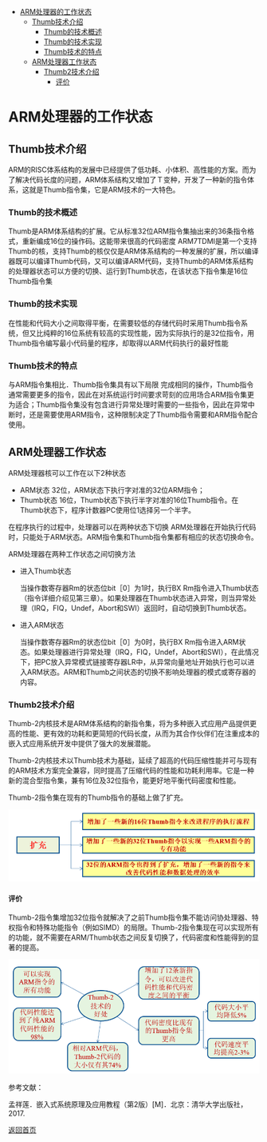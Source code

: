 - [ARM处理器的工作状态](#arm处理器的工作状态)
  - [Thumb技术介绍](#thumb技术介绍)
    - [Thumb的技术概述](#thumb的技术概述)
    - [Thumb的技术实现](#thumb的技术实现)
    - [Thumb技术的特点](#thumb技术的特点)
  - [ARM处理器工作状态](#arm处理器工作状态)
    - [Thumb2技术介绍](#thumb2技术介绍)
      - [评价](#评价)


# ARM处理器的工作状态

## Thumb技术介绍 

ARM的RISC体系结构的发展中已经提供了低功耗、小体积、高性能的方案。而为了解决代码长度的问题，ARM体系结构又增加了Ｔ变种，开发了一种新的指令体系，这就是Thumb指令集，它是ARM技术的一大特色。

### Thumb的技术概述

Thumb是ARM体系结构的扩展。它从标准32位ARM指令集抽出来的36条指令格式，重新编成16位的操作码。这能带来很高的代码密度 
ARM7TDMI是第一个支持Thumb的核，支持Thumb的核仅仅是ARM体系结构的一种发展的扩展，所以编译器既可以编译Thumb代码，又可以编译ARM代码，支持Thumb的ARM体系结构的处理器状态可以方便的切换、运行到Thumb状态，在该状态下指令集是16位Thumb指令集 

### Thumb的技术实现	

在性能和代码大小之间取得平衡，在需要较低的存储代码时采用Thumb指令系统，但又比纯粹的16位系统有较高的实现性能，因为实际执行的是32位指令，用Thumb指令编写最小代码量的程序，却取得以ARM代码执行的最好性能

### Thumb技术的特点 

与ARM指令集相比．Thumb指令集具有以下局限 
完成相同的操作，Thumb指令通常需要更多的指令，因此在对系统运行时间要求苛刻的应用场合ARM指令集更为适合；Thumb指令集没有包含进行异常处理时需要的一些指令，因此在异常中断时，还是需要使用ARM指令，这种限制决定了Thumb指令需要和ARM指令配合使用。 

## ARM处理器工作状态

ARM处理器核可以工作在以下2种状态

+ ARM状态
  32位，ARM状态下执行字对准的32位ARM指令；
+ Thumb状态
  16位，Thumb状态下执行半字对准的16位Thumb指令。在Thumb状态下，程序计数器PC使用位1选择另一个半字。 

在程序执行的过程中，处理器可以在两种状态下切换 ARM处理器在开始执行代码时，只能处于ARM状态。ARM指令集和Thumb指令集都有相应的状态切换命令。 

ARM处理器在两种工作状态之间切换方法

+ 进入Thumb状态

  当操作数寄存器Rm的状态位bit［0］为1时，执行BX Rm指令进入Thumb状态（指令详细介绍见第三章）。如果处理器在Thumb状态进入异常，则当异常处理（IRQ，FIQ，Undef，Abort和SWI）返回时，自动切换到Thumb状态。

+ 进入ARM状态

  当操作数寄存器Rm的状态位bit［0］为0时，执行BX Rm指令进入ARM状态。如果处理器进行异常处理（IRQ，FIQ，Undef，Abort和SWI），在此情况下，把PC放入异常模式链接寄存器LR中，从异常向量地址开始执行也可以进入ARM状态。ARM和Thumb之间状态的切换不影响处理器的模式或寄存器的内容。

### Thumb2技术介绍

Thumb-2内核技术是ARM体系结构的新指令集，将为多种嵌入式应用产品提供更高的性能、更有效的功耗和更简短的代码长度，从而为其合作伙伴们在注重成本的嵌入式应用系统开发中提供了强大的发展潜能。

Thumb-2内核技术以Thumb技术为基础，延续了超高的代码压缩性能并可与现有的ARM技术方案完全兼容，同时提高了压缩代码的性能和功耗利用率。它是一种新的混合型指令集，兼有16位及32位指令，能更好地平衡代码密度和性能。

Thumb-2指令集在现有的Thumb指令的基础上做了扩充。

![image-20221209110030566](https://raw.githubusercontent.com/timerring/picgo/master/picbed/image-20221209110030566.png)

#### 评价

Thumb-2指令集增加32位指令就解决了之前Thumb指令集不能访问协处理器、特权指令和特殊功能指令（例如SIMD）的局限。Thumb-2指令集现在可以实现所有的功能，就不需要在ARM/Thumb状态之间反复切换了，代码密度和性能得到的显著的提高。

![](https://raw.githubusercontent.com/timerring/picgo/master/picbed/image-20221209110056975.png)



参考文献：

孟祥莲．嵌入式系统原理及应用教程（第2版）[M]．北京：清华大学出版社，2017.



[返回首页](https://github.com/timerring/hardware-tutorial)